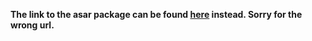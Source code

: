 <b> The link to the asar package can be found <a href= 'https://drive.google.com/file/d/0B8fwOv-owp83TjVWcVhYekNmMzA/view?usp=sharing'>here</a> instead. Sorry for the wrong url.
